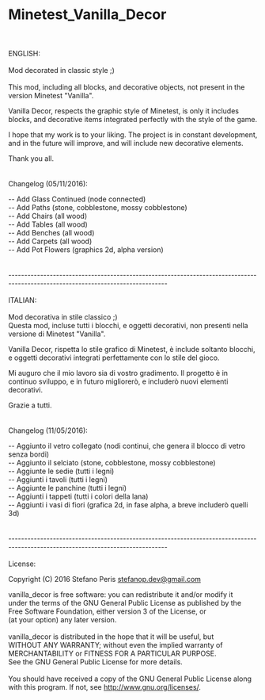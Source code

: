 # Minetest_Vanilla_Decor
<br>
<br>
ENGLISH:<br>
<br>
Mod decorated in classic style ;)
<br>
<br>
This mod, including all blocks, and decorative objects, not present in the version Minetest "Vanilla".<br>

Vanilla Decor, respects the graphic style of Minetest, is only it includes blocks, and decorative items integrated perfectly with the style of the game.<br>

I hope that my work is to your liking. The project is in constant development, and in the future will improve, and will include new decorative elements.<br>

Thank you all.<br>
<br>
<br>
Changelog (05/11/2016):<br>

-- Add Glass Continued (node connected)<br>
-- Add Paths (stone, cobblestone, mossy cobblestone)<br>
-- Add Chairs (all wood)<br>
-- Add Tables (all wood)<br>
-- Add Benches (all wood)<br>
-- Add Carpets (all wood)<br>
-- Add Pot Flowers (graphics 2d, alpha version)<br>
<br>
<br>
--------------------------------------------------------------------------------------------------------------------------------<br>
<br>
ITALIAN:<br>
<br>
Mod decorativa in stile classico ;)
<br>
Questa mod, incluse tutti i blocchi, e oggetti decorativi, non presenti nella versione di Minetest "Vanilla".<br>

Vanilla Decor, rispetta lo stile grafico di Minetest, è include soltanto blocchi, e oggetti decorativi integrati perfettamente con lo stile del gioco.<br>

Mi auguro che il mio lavoro sia di vostro gradimento. Il progetto è in continuo sviluppo, e in futuro migliorerò, e includerò nuovi elementi decorativi.<br>

Grazie a tutti.<br>
<br>
<br>
Changelog (11/05/2016):<br>

-- Aggiunto il vetro collegato (nodi continui, che genera il blocco di vetro senza bordi)<br>
-- Aggiunto il selciato (stone, cobblestone, mossy cobblestone)<br>
-- Aggiunte le sedie (tutti i legni)<br>
-- Aggiunti i tavoli (tutti i legni)<br>
-- Aggiunte le panchine (tutti i legni)<br>
-- Aggiunti i tappeti (tutti i colori della lana)<br>
-- Aggiunti i vasi di fiori (grafica 2d, in fase alpha, a breve includerò quelli 3d)<br>
<br>
<br>
--------------------------------------------------------------------------------------------------------------------------------<br>
<br>
 License:<br>

 Copyright (C) 2016 Stefano <StepDevelop> Peris <stefanop.dev@gmail.com><br>
 
 vanilla_decor is free software: you can redistribute it and/or modify it<br>
 under the terms of the GNU General Public License as published by the<br>
 Free Software Foundation, either version 3 of the License, or<br>
 (at your option) any later version.<br>
 <br>
 vanilla_decor is distributed in the hope that it will be useful, but<br>
 WITHOUT ANY WARRANTY; without even the implied warranty of<br>
 MERCHANTABILITY or FITNESS FOR A PARTICULAR PURPOSE.<br>
 See the GNU General Public License for more details.<br>
 <br>
 You should have received a copy of the GNU General Public License along<br>
 with this program.  If not, see <http://www.gnu.org/licenses/>.<br>
<br>
